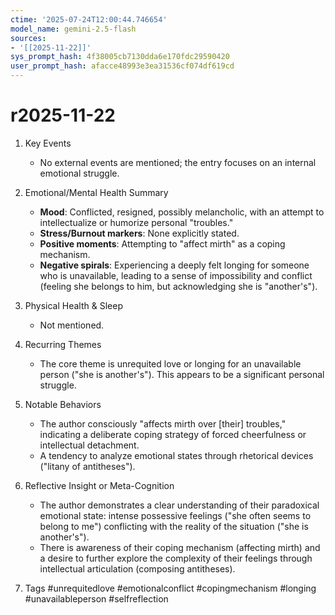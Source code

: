 ```yaml
---
ctime: '2025-07-24T12:00:44.746654'
model_name: gemini-2.5-flash
sources:
- '[[2025-11-22]]'
sys_prompt_hash: 4f38005cb7130dda6e170fdc29590420
user_prompt_hash: afacce48993e3ea31536cf074df619cd
---
```

# r2025-11-22

1. Key Events
    *   No external events are mentioned; the entry focuses on an internal emotional struggle.

2. Emotional/Mental Health Summary
    *   **Mood**: Conflicted, resigned, possibly melancholic, with an attempt to intellectualize or humorize personal "troubles."
    *   **Stress/Burnout markers**: None explicitly stated.
    *   **Positive moments**: Attempting to "affect mirth" as a coping mechanism.
    *   **Negative spirals**: Experiencing a deeply felt longing for someone who is unavailable, leading to a sense of impossibility and conflict (feeling she belongs to him, but acknowledging she is "another's").

3. Physical Health & Sleep
    *   Not mentioned.

4. Recurring Themes
    *   The core theme is unrequited love or longing for an unavailable person ("she is another's"). This appears to be a significant personal struggle.

5. Notable Behaviors
    *   The author consciously "affects mirth over [their] troubles," indicating a deliberate coping strategy of forced cheerfulness or intellectual detachment.
    *   A tendency to analyze emotional states through rhetorical devices ("litany of antitheses").

6. Reflective Insight or Meta-Cognition
    *   The author demonstrates a clear understanding of their paradoxical emotional state: intense possessive feelings ("she often seems to belong to me") conflicting with the reality of the situation ("she is another's").
    *   There is awareness of their coping mechanism (affecting mirth) and a desire to further explore the complexity of their feelings through intellectual articulation (composing antitheses).

7. Tags
    #unrequitedlove #emotionalconflict #copingmechanism #longing #unavailableperson #selfreflection